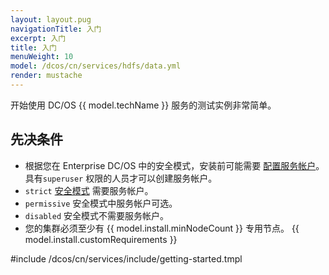 ```yaml
---
layout: layout.pug
navigationTitle: 入门
excerpt: 入门
title: 入门
menuWeight: 10
model: /dcos/cn/services/hdfs/data.yml
render: mustache
---
```


开始使用 DC/OS {{ model.techName }} 服务的测试实例非常简单。

## 先决条件

- 根据您在 Enterprise DC/OS 中的安全模式，安装前可能需要 [配置服务帐户](/cn/services/hdfs/2.2.0-2.6.0-cdh5.11.0/security/)。具有`superuser` 权限的人员才可以创建服务帐户。
 - `strict` [安全模式](/latest/security/ent/#security-modes) 需要服务帐户。
 - `permissive` 安全模式中服务帐户可选。
 - `disabled` 安全模式不需要服务帐户。
- 您的集群必须至少有 {{ model.install.minNodeCount }} 专用节点。
{{ model.install.customRequirements }}

#include /dcos/cn/services/include/getting-started.tmpl
